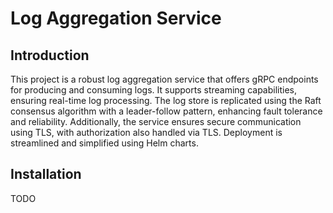 # Log Aggregation Service

## Introduction

This project is a robust log aggregation service that offers gRPC endpoints for producing and consuming logs. It supports streaming capabilities, ensuring real-time log processing. The log store is replicated using the Raft consensus algorithm with a leader-follow pattern, enhancing fault tolerance and reliability. Additionally, the service ensures secure communication using TLS, with authorization also handled via TLS. Deployment is streamlined and simplified using Helm charts.

## Installation 
TODO
